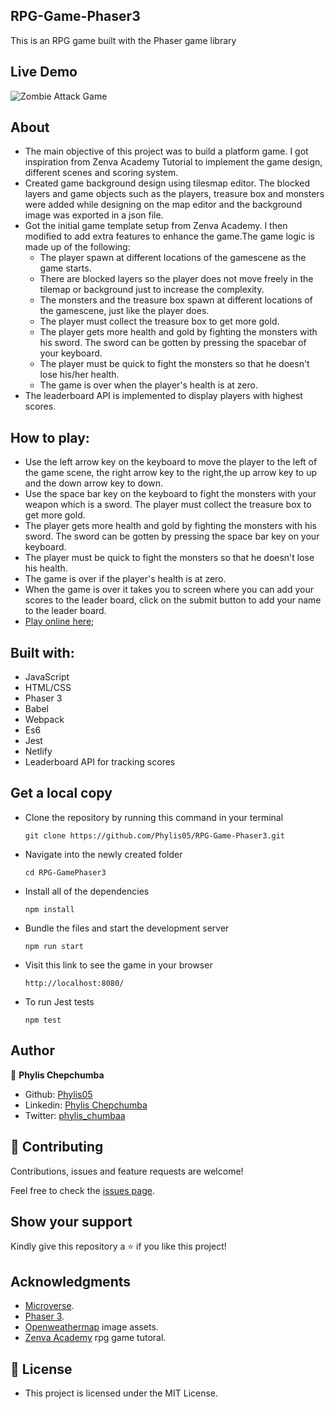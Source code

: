 ## RPG-Game-Phaser3
This is an RPG game built with the Phaser game library

## Live Demo
![Zombie Attack Game]()

## About
- The main objective of this project was to build a platform game. I got inspiration from Zenva Academy Tutorial to implement the game design, different scenes and scoring system.
- Created game background design using tilesmap editor. The blocked layers and game objects such as the players, treasure box and monsters were added while designing on the map editor and the background image was exported in a json file.
- Got the initial game template setup from Zenva Academy. I then modified to add extra features to enhance the game.The game logic is made up of the following:
  - The player spawn at different locations of the gamescene as the game starts.
  - There are blocked layers so the player does not move freely in the tilemap or background just to increase the complexity.
  - The monsters and the treasure box spawn at different locations of the gamescene, just like the player does.
  - The player must collect the treasure box to get more gold.
  - The player gets more health and gold by fighting the monsters with his sword. The sword can be gotten by pressing the spacebar of your keyboard.
  - The player must be quick to fight the monsters so that he doesn't lose his/her health.
  - The game is over when the player's health is at zero.
- The leaderboard API is implemented to display players with highest scores.

## How to play:
- Use the left arrow key on the keyboard to move the player to the left of the game scene, the right arrow key to the right,the up arrow key to up and the down arrow key to down.
- Use the space bar key on the keyboard to fight the monsters with your weapon which is a sword. The player must collect the treasure box to get more gold.
- The player gets more health and gold by fighting the monsters with his sword. The sword can be gotten by pressing the space bar key on your keyboard.
- The player must be quick to fight the monsters so that he doesn't lose his health.
- The game is over if the player's health is at zero.
- When the game is over it takes you to screen where you can add your scores to the leader board, click on the submit button to add your name to the leader board.
- [Play online here](https://nostalgic-austin-fda8b7.netlify.app/);

## Built with:
- JavaScript
- HTML/CSS
- Phaser 3
- Babel
- Webpack
- Es6
- Jest
- Netlify
- Leaderboard API for tracking scores

## Get a local copy

- Clone the repository by running this command in your terminal 

  `git clone https://github.com/Phylis05/RPG-Game-Phaser3.git`
- Navigate into the newly created folder

  `cd RPG-GamePhaser3`

- Install all of the dependencies

  `npm install`

- Bundle the files and start the development server

  `npm run start`

- Visit this link to see the game in your browser

  `http://localhost:8080/`

- To run Jest tests

  `npm test`

## Author

👤 **Phylis Chepchumba**

- Github: [Phylis05](https://github.com/phylis05)
- Linkedin: [Phylis Chepchumba](https://linkedin.com/phylis-chepchumba)
- Twitter: [phylis_chumbaa](https://twitter.com/phylis_chumbaa)

## 🤝 Contributing

Contributions, issues and feature requests are welcome!

Feel free to check the [issues page](https://github.com/Phylis05/RPG-Game-Phaser3/issues).

## Show your support

Kindly give this repository a ⭐️ if you like this project!

## Acknowledgments

- [Microverse](https://www.microverse.org).
- [Phaser 3](https://phaser.io/).
- [Openweathermap](https://adventurerr.netlify.app/) image assets.
- [Zenva Academy](https://academy.zenva.com/?zva_src=https://gamedevacademy.org) rpg game tutoral.


## 📝 License

- This project is licensed under the MIT License.